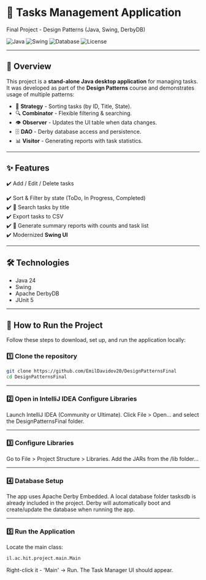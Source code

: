 # 📝 Tasks Management Application

Final Project - Design Patterns (Java, Swing, DerbyDB)

![Java](https://img.shields.io/badge/Java-24-orange?logo=java&logoColor=white)
![Swing](https://img.shields.io/badge/UI-Swing-blue)
![Database](https://img.shields.io/badge/DB-Derby-lightgrey)
![License](https://img.shields.io/badge/License-MIT-green)

---

## 📖 Overview

This project is a **stand-alone Java desktop application** for managing tasks.  
It was developed as part of the **Design Patterns** course and demonstrates usage of multiple patterns:

- 🧩 **Strategy** - Sorting tasks (by ID, Title, State).
- 🔍 **Combinator** - Flexible filtering & searching.
- 👁️ **Observer** - Updates the UI table when data changes.
- 🗄️ **DAO** - Derby database access and persistence.
- 📊 **Visitor** - Generating reports with task statistics.

---

## ✨ Features

✔️ Add / Edit / Delete tasks 

✔️ Sort & Filter by state (ToDo, In Progress, Completed)  
✔️ 🔎 Search tasks by title  
✔️ Export tasks to CSV  
✔️ 📑 Generate summary reports with counts and task list  
✔️ Modernized **Swing UI**

---

## 🛠️ Technologies

- Java 24
- Swing
- Apache DerbyDB
- JUnit 5

---

## 🚀 How to Run the Project

Follow these steps to download, set up, and run the application locally:

### 1️⃣ Clone the repository

```bash
git clone https://github.com/EmilDavidov20/DesignPatternsFinal
cd DesignPatternsFinal
```

---

### 2️⃣ Open in IntelliJ IDEA Configure Libraries

Launch IntelliJ IDEA (Community or Ultimate).
Click File > Open... and select the DesignPatternsFinal folder.

---

### 3️⃣ Configure Libraries

Go to File > Project Structure > Libraries.
Add the JARs from the /lib folder...

---

### 4️⃣ Database Setup

The app uses Apache Derby Embedded.
A local database folder tasksdb is already included in the project.
Derby will automatically boot and create/update the database when running the app.

---

### 5️⃣ Run the Application

Locate the main class:

```bash
il.ac.hit.project.main.Main
```

Right-click it - 'Main' → Run.
The Task Manager UI should appear. 

